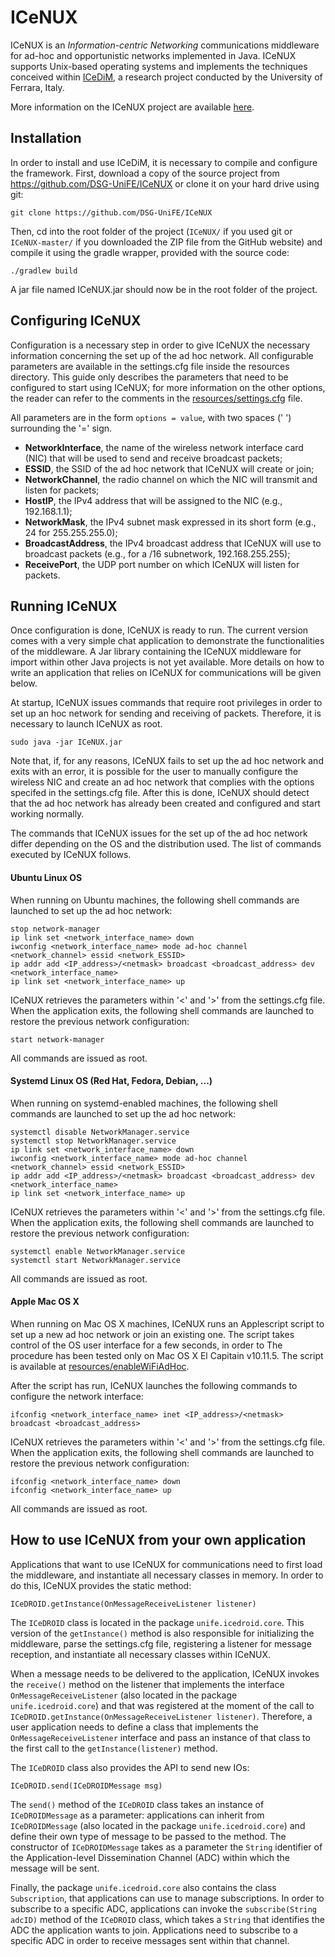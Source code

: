 # ICeNUX
ICeNUX is an *Information-centric Networking* communications middleware for ad-hoc and opportunistic networks implemented in Java.
ICeNUX supports Unix-based operating systems and implements the techniques conceived within
[ICeDiM](http://endif.unife.it/en/research/research-1/information-technology/computer-science/distributed-systems-group/research-projects/iceone), a research project conducted by the University of Ferrara, Italy.


More information on the ICeNUX project are available [here](https://github.com/DSG-UniFE/ICeNUX/blob/master/doc/ICeNUX.md).



## Installation
In order to install and use ICeDiM, it is necessary to compile and configure the framework.
First, download a copy of the source project from https://github.com/DSG-UniFE/ICeNUX or clone it on your hard drive using git:

    git clone https://github.com/DSG-UniFE/ICeNUX

Then, cd into the root folder of the project (`ICeNUX/` if you used git or `ICeNUX-master/` if you downloaded the ZIP file from the GitHub website) and compile it using the gradle wrapper, provided with the source code:

    ./gradlew build

A jar file named ICeNUX.jar should now be in the root folder of the project.



## Configuring ICeNUX
Configuration is a necessary step in order to give ICeNUX the necessary information concerning the set up of the ad hoc network. All configurable parameters are available in the settings.cfg file inside the resources directory.
This guide only describes the parameters that need to be configured to start using ICeNUX; for more information on the other options, the reader can refer to the comments in the [resources/settings.cfg](https://github.com/DSG-UniFE/ICeNUX/blob/master/resources/settings.cfg) file.

All parameters are in the form `options = value`, with two spaces (' ') surrounding the '=' sign.

  * **NetworkInterface**, the name of the wireless network interface card (NIC) that will be used to send and receive broadcast packets;
  * **ESSID**, the SSID of the ad hoc network that ICeNUX will create or join;
  * **NetworkChannel**, the radio channel on which the NIC will transmit and listen for packets;
  * **HostIP**, the IPv4 address that will be assigned to the NIC (e.g., 192.168.1.1);
  * **NetworkMask**, the IPv4 subnet mask expressed in its short form (e.g., 24 for 255.255.255.0);
  * **BroadcastAddress**, the IPv4 broadcast address that ICeNUX will use to broadcast packets (e.g., for a /16 subnetwork, 192.168.255.255);
  * **ReceivePort**, the UDP port number on which ICeNUX will listen for packets.



## Running ICeNUX
Once configuration is done, ICeNUX is ready to run. The current version comes with a very simple chat application to demonstrate the functionalities of the middleware.
A Jar library containing the ICeNUX middleware for import within other Java projects is not yet available. More details on how to write an application that relies on ICeNUX for communications will be given below.

At startup, ICeNUX issues commands that require root privileges in order to set up an hoc network for sending and receiving of packets. Therefore, it is necessary to launch ICeNUX as root.

    sudo java -jar ICeNUX.jar

Note that, if, for any reasons, ICeNUX fails to set up the ad hoc network and exits with an error, it is possible for the user to manually configure the wireless NIC and create an ad hoc network that complies with the options specifed in the settings.cfg file. After this is done, ICeNUX should detect that the ad hoc network has already been created and configured and start working normally.

The commands that ICeNUX issues for the set up of the ad hoc network differ depending on the OS and the distribution used. The list of commands executed by ICeNUX follows.


#### Ubuntu Linux OS
When running on Ubuntu machines, the following shell commands are launched to set up the ad hoc network:

    stop network-manager
	ip link set <network_interface_name> down
	iwconfig <network_interface_name> mode ad-hoc channel <network_channel> essid <network_ESSID>
    ip addr add <IP_address>/<netmask> broadcast <broadcast_address> dev <network_interface_name>
    ip link set <network_interface_name> up

ICeNUX retrieves the parameters within '<' and '>' from the settings.cfg file.
When the application exits, the following shell commands are launched to restore the previous network configuration:

    start network-manager

All commands are issued as root.


#### Systemd Linux OS (Red Hat, Fedora, Debian, ...)
When running on systemd-enabled machines, the following shell commands are launched to set up the ad hoc network:

    systemctl disable NetworkManager.service
    systemctl stop NetworkManager.service
	ip link set <network_interface_name> down
	iwconfig <network_interface_name> mode ad-hoc channel <network_channel> essid <network_ESSID>
    ip addr add <IP_address>/<netmask> broadcast <broadcast_address> dev <network_interface_name>
    ip link set <network_interface_name> up

ICeNUX retrieves the parameters within '<' and '>' from the settings.cfg file.
When the application exits, the following shell commands are launched to restore the previous network configuration:

    systemctl enable NetworkManager.service
    systemctl start NetworkManager.service

All commands are issued as root.


#### Apple Mac OS X
When running on Mac OS X machines, ICeNUX runs an Applescript script to set up a new ad hoc network or join an existing one. The script takes control of the OS user interface for a few seconds, in order to  The procedure has been tested only on Mac OS X El Capitain v10.11.5.
The script is available at [resources/enableWiFiAdHoc](https://github.com/DSG-UniFE/ICeNUX/blob/master/resources/enableWiFiAdHoc).

After the script has run, ICeNUX launches the following commands to configure the network interface:

    ifconfig <network_interface_name> inet <IP_address>/<netmask> broadcast <broadcast_address>

ICeNUX retrieves the parameters within '<' and '>' from the settings.cfg file.
When the application exits, the following shell commands are launched to restore the previous network configuration:

    ifconfig <network_interface_name> down
    ifconfig <network_interface_name> up

All commands are issued as root.



## How to use ICeNUX from your own application
Applications that want to use ICeNUX for communications need to first load the middleware, and instantiate all necessary classes in memory. In order to do this, ICeNUX provides the static method:

    ICeDROID.getInstance(OnMessageReceiveListener listener)

The `ICeDROID` class is located in the package `unife.icedroid.core`. This version of the `getInstance()` method is also responsible for initializing the middleware, parse the settings.cfg file, registering a listener for message reception, and instantiate all necessary classes within ICeNUX.


When a message needs to be delivered to the application, ICeNUX invokes the `receive()` method on the listener that implements the interface `OnMessageReceiveListener` (also located in the package `unife.icedroid.core`) and that was registered at the moment of the call to `ICeDROID.getInstance(OnMessageReceiveListener listener)`.
Therefore, a user application needs to define a class that implements the `OnMessageReceiveListener` interface and pass an instance of that class to the first call to the `getInstance(listener)` method.


The `ICeDROID` class also provides the API to send new IOs:

    ICeDROID.send(ICeDROIDMessage msg)

The `send()` method of the `ICeDROID` class takes an instance of `ICeDROIDMessage` as a parameter: applications can inherit from `ICeDROIDMessage` (also located in the package `unife.icedroid.core`) and define their own type of message to be passed to the method. The constructor of `ICeDROIDMessage` takes as a parameter the `String` identifier of the Application-level Dissemination Channel (ADC) within which the message will be sent.


Finally, the package `unife.icedroid.core` also contains the class `Subscription`, that applications can use to manage subscriptions. In order to subscribe to a specific ADC, applications can invoke the `subscribe(String adcID)` method of the `ICeDROID` class, which takes a `String` that identifies the ADC the application wants to join. Applications need to subscribe to a specific ADC in order to receive messages sent within that channel.